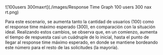 ![100users 300maxrt](./images/Response Time Graph 100 users 300 nax rt.png)

Para este escenario, se aumenta tanto la cantidad de usuarios (100) como el response time máximo esperado (300), en comparación con la situación ideal. Realizando estos cambios, se observa que, en un comienzo, aumenta el tiempo de respuesta casi un cuádruple de lo inicial, hasta el punto de llegar al response time máximo esperado, en donde se mantiene bordeando este número para el resto de las solicitudes (la mayoría).
